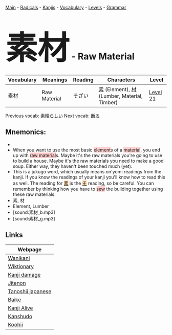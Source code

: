<style> bigfont {font-size: 100px}</style>
[Main](../README.md) -
[Radicals](../radicals.md) -
[Kanjis](../kanjis.md) -
[Vocabulary](../vocabulary.md) -
[Levels](../levels.md) -
[Grammar](../grammar.md)
# <bigfont> 素材</bigfont> - Raw Material 

| Vocabulary | Meanings | Reading | Characters | Level |
| --- | --- | --- | --- | --- |
| 素材 | Raw Material | そざい |  [素](../kanjis/素.md) (Element), [材](../kanjis/材.md) (Lumber, Material, Timber) | [Level 21](../levels/wk_level21.md) |

Previous vocab: [素晴らしい](素晴らしい.md) Next vocab: [断る](断る.md) 

## Mnemonics:

* 
* When you want to use the most basic <span style="background-color:#ffcccb"> element</span>s of a <span style="background-color:#ffcccb"> material</span>, you end up with <span style="background-color:#ffcccb"> raw material</span>s. Maybe it's the raw materials you're going to use to build a house. Maybe it's the raw materials you need to make a good soup. Either way, they haven't been touched much (yet).
* This is a jukugo word, which usually means on'yomi readings from the kanji. If you know the readings of your kanji you'll know how to read this as well. The reading for <span style="background-color:#fed8b1"> [素](https://jisho.org/search/素)</span> is the <span style="background-color:#fed8b1"> [そ](https://jisho.org/search/そ)</span> reading, so be careful. You can remember by thinking how you have to <span style="background-color:#ffcccb"> sew</span> the building together using these raw materials.
* 素, 材
* Element, Lumber
* [sound:素材_b.mp3]
* [sound:素材_g.mp3]


## Links 

| Webpage |
| --- |
| [Wanikani          ](https://www.wanikani.com/kanji/素材) |
| [Wiktionary        ](https://en.wiktionary.org/wiki/素材) |
| [Kanji damage      ](http://www.kanjidamage.com/kanji/search?utf8=✓&q=素材) |
| [Jitenon           ](https://jitenon.com/kanji/素材) |
| [Tanoshii japanese ](https://www.tanoshiijapanese.com/dictionary/kanji.cfm?k=素材) |
| [Baike             ](https://baike.baidu.com/item/素材) |
| [Kanji Alive       ](https://app.kanjialive.com/素材) |
| [Kanshudo          ](https://www.kanshudo.com/searchmn?q=素材) |
| [Koohii            ](https://kanji.koohii.com/study/kanji/素材) |
